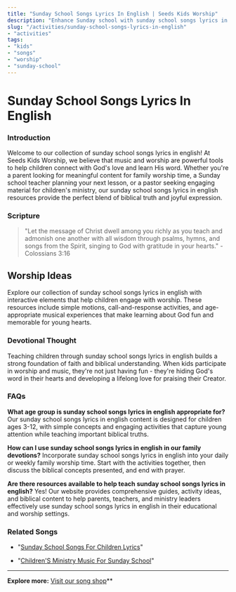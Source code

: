```yaml
---
title: "Sunday School Songs Lyrics In English | Seeds Kids Worship"
description: "Enhance Sunday school with sunday school songs lyrics in english that teach faith through music. Educational worship resources for children."
slug: "/activities/sunday-school-songs-lyrics-in-english"
- "activities"
tags:
- "kids"
- "songs"
- "worship"
- "sunday-school"
---
```


# Sunday School Songs Lyrics In English

### Introduction

Welcome to our collection of sunday school songs lyrics in english! At Seeds Kids Worship, we believe that music and worship are powerful tools to help children connect with God's love and learn His word. Whether you're a parent looking for meaningful content for family worship time, a Sunday school teacher planning your next lesson, or a pastor seeking engaging material for children's ministry, our sunday school songs lyrics in english resources provide the perfect blend of biblical truth and joyful expression.

### Scripture

> "Let the message of Christ dwell among you richly as you teach and admonish one another with all wisdom through psalms, hymns, and songs from the Spirit, singing to God with gratitude in your hearts." - Colossians 3:16

## Worship Ideas

Explore our collection of sunday school songs lyrics in english with interactive elements that help children engage with worship. These resources include simple motions, call-and-response activities, and age-appropriate musical experiences that make learning about God fun and memorable for young hearts.

### Devotional Thought

Teaching children through sunday school songs lyrics in english builds a strong foundation of faith and biblical understanding. When kids participate in worship and music, they're not just having fun - they're hiding God's word in their hearts and developing a lifelong love for praising their Creator.

### FAQs

**What age group is sunday school songs lyrics in english appropriate for?**
Our sunday school songs lyrics in english content is designed for children ages 3-12, with simple concepts and engaging activities that capture young attention while teaching important biblical truths.

**How can I use sunday school songs lyrics in english in our family devotions?**
Incorporate sunday school songs lyrics in english into your daily or weekly family worship time. Start with the activities together, then discuss the biblical concepts presented, and end with prayer.

**Are there resources available to help teach sunday school songs lyrics in english?**
Yes! Our website provides comprehensive guides, activity ideas, and biblical content to help parents, teachers, and ministry leaders effectively use sunday school songs lyrics in english in their educational and worship settings.

### Related Songs

- "[Sunday School Songs For Children Lyrics](/activities/sunday-school-songs-for-children-lyrics/)"

- "[Children'S Ministry Music For Sunday School](/activities/children-s-ministry-music-for-sunday-school/)"

---

**Explore more:** [Visit our song shop](https://seedskidsworship.com/shop)**

<!-- Schema Markup -->
<script type="application/ld+json">
{
  "@context": "https://schema.org",
  "@type": "MusicRecording",
  "name": "Sunday School Songs Lyrics In English",
  "byArtist": {
    "@type": "MusicGroup",
    "name": "Seeds Kids Worship"
  },
  "isFamilyFriendly": true,
  "url": "https://seedskidsworship.com/activities/sunday-school-songs-lyrics-in-english/"
}
</script>